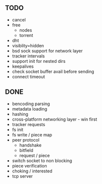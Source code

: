 ## TODO

* cancel
* free
  * nodes
  * torrent
* dht
* visiblity=hidden
* bsd sock support for network layer
* tracker intervals
* support init for nested dirs
* keepalives
* check socket buffer avail before sending
* connect timeout

## DONE

* bencoding parsing
* metadata loading
* hashing
* cross-platform networking layer - win first
* tracker requests
* fs init
* fs write / piece map
* peer protocol
  * handshake
  * bitfield
  * request / piece
* switch socket to non blocking
* piece verification
* choking / interested
* tcp server
